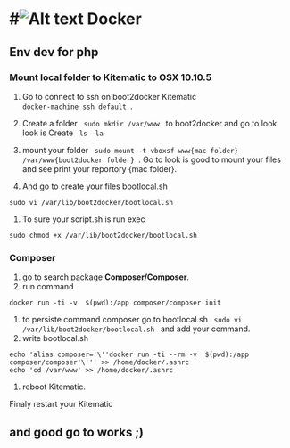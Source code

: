 #![Alt text](http://ogum.ch:100/logo2.png) Docker
=================================================

Env dev for php
---------------

### Mount local folder to Kitematic to OSX 10.10.5

1.	Go to connect to ssh on boot2docker Kitematic <code> docker-machine ssh default </code>.

2.	Create a folder <code> sudo mkdir /var/www </code> to boot2docker and go to look look is Create <code> ls -la </code><br>

3.	mount your folder <code> sudo mount -t vboxsf www{mac folder} /var/www{boot2docker folder} </code>. Go to look is good to mount your files and see print your reportory {mac folder}.

4.	And go to create your files bootlocal.sh

```
sudo vi /var/lib/boot2docker/bootlocal.sh
```

1.	To sure your script.sh is run exec

```
sudo chmod +x /var/lib/boot2docker/bootlocal.sh
```

### Composer

1.	go to search package <strong>Composer/Composer</strong>.
2.	run command

```
docker run -ti -v  $(pwd):/app composer/composer init
```

1.	to persiste command composer go to bootlocal.sh <code> sudo vi /var/lib/boot2docker/bootlocal.sh </code> and add your command.
2.	write bootlocal.sh

```
echo 'alias composer='\''docker run -ti --rm -v  $(pwd):/app composer/composer'\''' >> /home/docker/.ashrc
echo 'cd /var/www' >> /home/docker/.ashrc
```

1.	reboot Kitematic.

<p>  Finaly restart your Kitematic
  <h2> and good go to works ;) </h2>
</p>
